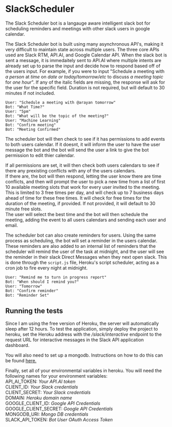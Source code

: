 # SlackScheduler

The Slack Scheduler bot is a langauge aware intelligent slack bot for scheduling reminders and meetings with other slack users in google calendar. 

The Slack Scheduler bot is built using many asynchronous API's, making it very difficult to maintain state across multiple users. The three core APIs used are Slack RTM, API.AI, and Google Calendar API. When the slack bot is sent a message, it is immedaitely sent to API.AI where multiple intents are already set up to parse the input and decide how to respond based off of the users input. For example, if you were to input "Schedule a meeting with *a person* at *time* on *date or today/tomorrow/etc* to discuss *a meeting topic* for *one hour*". If any of the italic fields are missing, the response will ask for the user for the specific field. Duration is not required, but will default to 30 minutes if not included.
  
```Example:  
User: "Schedule a meeting with @arayan tomorrow"  
Bot: "What Time?"  
User: "5pm"  
Bot: "What will be the topic of the meeting?"  
User: "Machine Learning"  
Bot: "Confirm meeting"  
Bot: "Meeting Confirmed"  
```
  
  
The scheduler bot will then check to see if it has permissions to add events to both users calendar. If it doesnt, it will inform the user to have the user message the bot and the bot will send the user a link to give the bot permission to edit thier calendar.  
  
If all permissions are set, it will then check both users calendars to see if there any prexisting conflicts with any of the users calendars.  
If there are, the bot will then respond, letting the user know there are time conflicts, and then will prompt the user to pick a new time from a list of first 10 available meeting slots that work for every user invited to the meeting. This is limited to 3 free times per day, and will check up to 7 business days ahead of time for these free times. It will check for free times for the duration of the meeting, if provided. If not provided, it will default to 30 minute free slots.  
The user will select the best time and the bot will then schedule the meeting, adding the event to all users calendars and sending each user and email. 
  
The scheduler bot can also create reminders for users. Using the same process as scheduling, the bot will set a reminder in the users calendar. These reminders are also added to an internal list of reminders that the scheduler will remind  the user of the task at midnight, and the user will see the reminder in their slack Direct Messages when they next open slack. This is done through the `script.js` file, Heroku's script scheduler, acting as a cron job to fire every night at midnight.  
  
```Example:  
User: "Remind me to turn in progress report"  
Bot: "When should I remind you?"  
User: "Tomorrow"  
Bot: "Confirm reminder"  
Bot: "Reminder Set"  
```
## Running the tests

Since I am using the free version of Heroku, the server will automatically sleep after 12 hours. To test the application, simply deploy the project to heroku, set the Heroku address with the */slack/interactive* endpoint to the request URL for interactive messages in the Slack API application dashboard. 
  
You will also need to set up a mongodb. Instructions on how to do this can be found [here.](http://fredrik.anderzon.se/2017/01/17/setting-up-a-free-mongodb-database-on-mlab-and-connecting-to-it-with-node-js/)  

Finally, set all of your environmental variables in heroku. You will need the following names for your environment variables:  
API_AI_TOKEN: *Your API.AI token*  
CLIENT_ID: *Your Slack credentials*  
CLIENT_SECRET: *Your Slack credentials*  
DOMAIN: *Heroku domain name*  
GOOGLE_CLIENT_ID: *Google API Credentials*  
GOOGLE_CLIENT_SECRET: *Google API Credentials*  
MONGODB_URI: *Mongo DB credentials*  
SLACK_API_TOKEN: *Bot User OAuth Access Token*  
